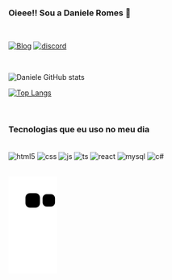 ### Oieee!! Sou a Daniele Romes 👋
<br/>

[![Blog](https://img.shields.io/badge/LinkedIn-0077B5?style=for-the-badge&logo=linkedin&logoColor=white)](https://www.linkedin.com/in/daniele-romes/)
[![discord](https://img.shields.io/badge/Discord-7289DA?style=for-the-badge&logo=discord&logoColor=white)](https://discord.com/channels/@me)

<br/>

![Daniele GitHub stats](https://github-readme-stats.vercel.app/api?username=Danny-ctrl&show_icons=true&theme=synthwave&count_private=true)
<br/>

[![Top Langs](https://github-readme-stats.vercel.app/api/top-langs/?username=Danny-ctrl&layout=compact)](https://github.com/Danny-ctrl/github-readme-stats)

<br/>

### Tecnologias que eu uso no meu dia

<br/>

<div style="display: inline_block">
  <img align="center" alt="html5" src="https://img.shields.io/badge/HTML5-E34F26?style=for-the-badge&logo=html5&logoColor=white" />
  <img align="center" alt="css" src="https://img.shields.io/badge/CSS3-1572B6?style=for-the-badge&logo=css3&logoColor=white" />
  <img align="center" alt="js" src="https://img.shields.io/badge/JavaScript-F7DF1E?style=for-the-badge&logo=javascript&logoColor=black" />
  <img align="center" alt="ts" src="https://img.shields.io/badge/TypeScript-007ACC?style=for-the-badge&logo=typescript&logoColor=white" />
  <img align="center" alt="react" src="https://img.shields.io/badge/React-20232A?style=for-the-badge&logo=react&logoColor=61DAFB" />
  <img align="center" alt="mysql" src="https://img.shields.io/badge/MySQL-00000F?style=for-the-badge&logo=mysql&logoColor=white" />
  <img align="center" alt="c#" src="https://img.shields.io/badge/C%23-239120?style=for-the-badge&logo=c-sharp&logoColor=white" />
</div>
<br/>

 ![Snake animation](https://github.com/Danny-ctrl/Danny-ctrl/blob/output/github-contribution-grid-snake.svg)

